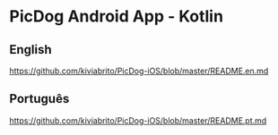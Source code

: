# PicDog Android App - Kotlin

## English

https://github.com/kiviabrito/PicDog-iOS/blob/master/README.en.md

## Português

https://github.com/kiviabrito/PicDog-iOS/blob/master/README.pt.md

